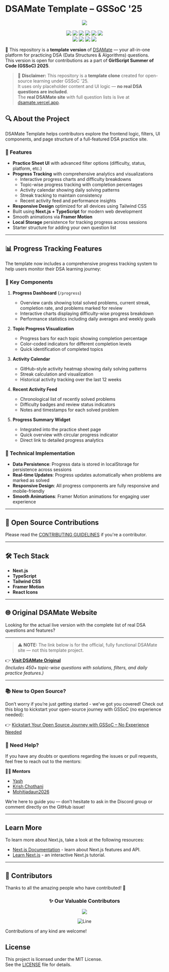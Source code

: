 # DSAMate Template – GSSoC '25

<div align="center">
  <p>
    <a href="https://www.buymeacoffee.com/saumyayadav">
      <img src="https://img.shields.io/badge/Buy%20Me%20a%20Coffee-ffdd00?style=for-the-badge&logo=buy-me-a-coffee&logoColor=black" />
    </a>
  <br /><br />
    <img src="https://img.shields.io/github/contributors/saumyayadav25/cpp-dsa-sheet-testing" />
    <img src="https://img.shields.io/github/languages/count/saumyayadav25/cpp-dsa-sheet-testing" />
    <img src="https://img.shields.io/github/stars/saumyayadav25/cpp-dsa-sheet-testing" />
    <img src="https://img.shields.io/github/forks/saumyayadav25/cpp-dsa-sheet-testing" />
    <img src="https://img.shields.io/github/last-commit/saumyayadav25/cpp-dsa-sheet-testing" />
    <img src="https://img.shields.io/github/license/saumyayadav25/cpp-dsa-sheet-testing" />
    <br />
    <img src="https://img.shields.io/github/issues-raw/saumyayadav25/cpp-dsa-sheet-testing" />
    <img src="https://img.shields.io/github/issues-closed-raw/saumyayadav25/cpp-dsa-sheet-testing" />
    <img src="https://img.shields.io/github/issues-pr-raw/saumyayadav25/cpp-dsa-sheet-testing" />
    <img src="https://img.shields.io/github/issues-pr-closed-raw/saumyayadav25/cpp-dsa-sheet-testing" />
  </p>
</div>

🚀 This repository is a **template version** of [DSAMate](https://dsamate.vercel.app) — your all-in-one platform for practicing DSA (Data Structures & Algorithms) questions.  
This version is open for contributions as a part of **GirlScript Summer of Code (GSSoC) 2025**.

> 🚧 **Disclaimer:** This repository is a **template clone** created for open-source learning under GSSoC '25.  
> It uses only placeholder content and UI logic — **no real DSA questions are included**.  
> The **real DSAMate site** with full question lists is live at [dsamate.vercel.app](https://dsamate.vercel.app).


## 🔍 About the Project

DSAMate Template helps contributors explore the frontend logic, filters, UI components, and page structure of a full-featured DSA practice site.


### 🌟 Features

- **Practice Sheet UI** with advanced filter options (difficulty, status, platform, etc.)
- **Progress Tracking** with comprehensive analytics and visualizations
  - Interactive progress charts and difficulty breakdowns
  - Topic-wise progress tracking with completion percentages
  - Activity calendar showing daily solving patterns
  - Streak tracking to maintain consistency
  - Recent activity feed and performance insights
- **Responsive Design** optimized for all devices using Tailwind CSS
- Built using **Next.js + TypeScript** for modern web development
- Smooth animations via **Framer Motion**
- **Local Storage** persistence for tracking progress across sessions
- Starter structure for adding your own question list

---

## 📊 Progress Tracking Features

The template now includes a comprehensive progress tracking system to help users monitor their DSA learning journey:

### 🎯 Key Components

1. **Progress Dashboard** (`/progress`)
   - Overview cards showing total solved problems, current streak, completion rate, and problems marked for review
   - Interactive charts displaying difficulty-wise progress breakdown
   - Performance statistics including daily averages and weekly goals

2. **Topic Progress Visualization**
   - Progress bars for each topic showing completion percentage
   - Color-coded indicators for different completion levels
   - Quick identification of completed topics

3. **Activity Calendar**
   - GitHub-style activity heatmap showing daily solving patterns
   - Streak calculation and visualization
   - Historical activity tracking over the last 12 weeks

4. **Recent Activity Feed**
   - Chronological list of recently solved problems
   - Difficulty badges and review status indicators
   - Notes and timestamps for each solved problem

5. **Progress Summary Widget**
   - Integrated into the practice sheet page
   - Quick overview with circular progress indicator
   - Direct link to detailed progress analytics

### 🔧 Technical Implementation

- **Data Persistence**: Progress data is stored in localStorage for persistence across sessions
- **Real-time Updates**: Progress updates automatically when problems are marked as solved
- **Responsive Design**: All progress components are fully responsive and mobile-friendly
- **Smooth Animations**: Framer Motion animations for engaging user experience

---

## 🚀 Open Source Contributions

Please read the [CONTRIBUTING GUIDELINES](CONTRIBUTING.md) if you're a contributor.

---

## 🛠️ Tech Stack

- **Next.js**  
- **TypeScript**
- **Tailwind CSS**
- **Framer Motion**
- **React Icons**
---




## 🌐 Original DSAMate Website

Looking for the actual live version with the complete list of real DSA questions and features?


---
> ⚠️ **NOTE:** The link below is for the official, fully functional DSAMate site — not this template project.



👉 [**Visit DSAMate Original**](https://dsamate.vercel.app)  
_(Includes 450+ topic-wise questions with solutions, filters, and daily practice features.)_

---

### 📚 New to Open Source?

Don’t worry if you’re just getting started - we’ve got you covered!
Check out this blog to kickstart your open-source journey with GSSoC (no experience needed):

👉 [Kickstart Your Open Source Journey with GSSoC – No Experience Needed](https://medium.com/@saumyayadav213/kickstart-your-open-source-journey-with-gssoc-no-experience-needed-39f5934418a0)


### 💬 Need Help?

If you have any doubts or questions regarding the issues or pull requests, feel free to reach out to the mentors:

👩‍💻 **Mentors**  
- [Yash](https://github.com/yashjscoder)
- [Krish Chothani](https://github.com/KrishChothani)  
- [Mohitjadaun2026](https://github.com/Mohitjadaun2026)

We’re here to guide you — don’t hesitate to ask in the Discord group or comment directly on the GitHub issue!

--- 

## Learn More

To learn more about Next.js, take a look at the following resources:

- [Next.js Documentation](https://nextjs.org/docs) - learn about Next.js features and API.
- [Learn Next.js](https://nextjs.org/learn) - an interactive Next.js tutorial.

---

## 👥 Contributors

Thanks to all the amazing people who have contributed! 💖

<div align="center">

### :sparkles: Our Valuable Contributors 

<a href="https://github.com/saumyayadav25/cpp-dsa-sheet-testing/graphs/contributors">
  <img src="https://contrib.rocks/image?repo=saumyayadav25/cpp-dsa-sheet-testing&max=1000" />
</a>

![Line](https://user-images.githubusercontent.com/85225156/171937799-8fc9e255-9889-4642-9c92-6df85fb86e82.gif)

</div>
  
Contributions of any kind are welcome!

## License

This project is licensed under the MIT License.  
See the [LICENSE](LICENSE) file for details.

